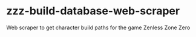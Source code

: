 # zzz-build-database-web-scraper
Web scraper to get character build paths for the game Zenless Zone Zero
